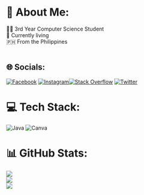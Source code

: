 # 💫 About Me:
👨‍🎓  3rd Year Computer Science Student <br>🌱 Currently living<br> 🇵🇭  From the Philippines <br> <br>


## 🌐 Socials:
[![Facebook](https://img.shields.io/badge/Facebook-%231877F2.svg?logo=Facebook&logoColor=white)](https://facebook.com/hjay.23) [![Instagram](https://img.shields.io/badge/Instagram-%23E4405F.svg?logo=Instagram&logoColor=white)](https://instagram.com/hanzjay.zip)[![Stack Overflow](https://img.shields.io/badge/-Stackoverflow-FE7A16?logo=stack-overflow&logoColor=white)](https://stackoverflow.com/users/20017847) [![Twitter](https://img.shields.io/badge/Twitter-%231DA1F2.svg?logo=Twitter&logoColor=white)](https://twitter.com/25thhaanz) 

# 💻 Tech Stack:
![Java](https://img.shields.io/badge/java-%23ED8B00.svg?style=for-the-badge&logo=java&logoColor=white) ![Canva](https://img.shields.io/badge/Canva-%2300C4CC.svg?style=for-the-badge&logo=Canva&logoColor=white)
# 📊 GitHub Stats:
![](https://github-readme-stats.vercel.app/api?username=hanzgeollegue&theme=synthwave&hide_border=false&include_all_commits=false&count_private=false)<br/>
![](https://github-readme-streak-stats.herokuapp.com/?user=hanzgeollegue&theme=synthwave&hide_border=false)<br/>
![](https://github-readme-stats.vercel.app/api/top-langs/?username=hanzgeollegue&theme=synthwave&hide_border=false&include_all_commits=false&count_private=false&layout=compact)

